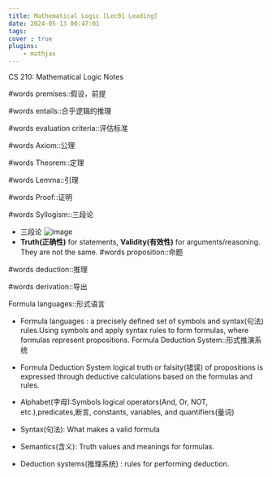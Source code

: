 ```yaml
---
title: Mathematical Logic [Lec01 Leading]
date: 2024-05-13 00:47:01
tags:
cover : true
plugins: 
    - mathjax
---
```

CS 210: Mathematical Logic Notes

<!-- more -->

#words premises::假设，前提

#words entails::合乎逻辑的推理

#words evaluation criteria::评估标准

#words Axiom::公理

#words Theorem::定理

#words Lemma::引理

#words Proof::证明

#words Syllogism::三段论

- 三段论
![image](img1.png)
- **Truth(正确性)** for statements, **Validity(有效性)** for arguments/reasoning. They are not the same.
#words proposition::命题

#words deduction::推理

#words derivation::导出

Formula languages::形式语言

- Formula languages : a precisely defined set of symbols and syntax(句法) rules.Using symbols and apply syntax rules to form formulas, where formulas represent propositions.
Formula Deduction System::形式推演系统

- Formula Deduction System
  logical truth or falsity(错误) of propositions is expressed through deductive calculations based on the formulas and rules.
- Alphabet(字母):Symbols logical operators(And, Or, NOT, etc.),predicates,断言, constants, variables, and quantifiers(量词)
- Syntax(句法): What makes a valid formula 
- Semantics(含义): Truth values and meanings for formulas.
- Deduction systems(推理系统) : rules for performing deduction.